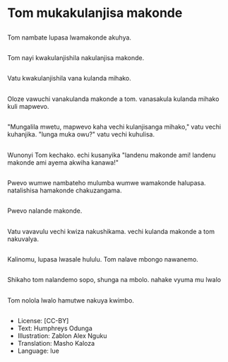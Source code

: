 # Tom mukakulanjisa makonde

##
Tom nambate lupasa lwamakonde akuhya.

##
Tom nayi kwakulanjishila nakulanjisa makonde.

##
Vatu kwakulanjishila vana kulanda mihako.

##
Oloze vawuchi vanakulanda makonde a tom. vanasakula kulanda mihako kuli mapwevo.

##
"Mungalila mwetu, mapwevo kaha vechi kulanjisanga mihako," vatu vechi kuhanjika. "lunga muka owu?" vatu vechi kuhulisa.

##
Wunonyi Tom kechako. echi kusanyika "landenu makonde ami! landenu makonde ami ayema akwiha kanawa!"

##
Pwevo wumwe nambateho mulumba wumwe wamakonde halupasa. natalishisa hamakonde chakuzangama.

##
Pwevo nalande makonde.

##
Vatu vavavulu vechi kwiza nakushikama. vechi kulanda makonde a tom nakuvalya.

##
Kalinomu, lupasa lwasale hululu. Tom nalave mbongo nawanemo.

##
Shikaho tom nalandemo sopo, shunga na mbolo. nahake vyuma mu lwalo

##
Tom nolola lwalo hamutwe nakuya kwimbo.

##
* License: [CC-BY]
* Text: Humphreys Odunga
* Illustration: Zablon Alex Nguku
* Translation: Masho Kaloza
* Language: lue
